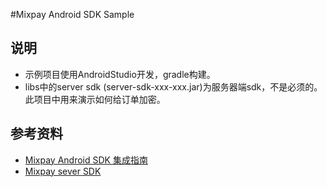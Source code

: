 #Mixpay Android SDK Sample

## 说明
* 示例项目使用AndroidStudio开发，gradle构建。
* libs中的server sdk (server-sdk-xxx-xxx.jar)为服务器端sdk，不是必须的。此项目中用来演示如何给订单加密。

## 参考资料
* [Mixpay Android SDK 集成指南](https://www.mixpay.cn/docs/v1/android/)
* [Mixpay sever SDK](https://www.mixpay.cn/docs/v1/server/java/)
